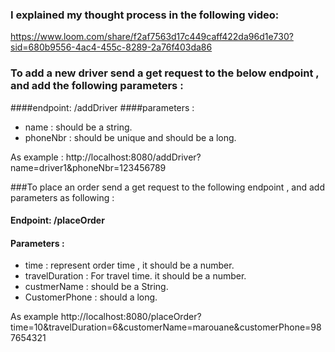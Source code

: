 
### I explained my thought process in the following video:
https://www.loom.com/share/f2af7563d17c449caff422da96d1e730?sid=680b9556-4ac4-455c-8289-2a76f403da86 


### To add a new driver send a get request to the below endpoint , and add the following parameters :
####endpoint: /addDriver 
####parameters :

* name : should be a string.
* phoneNbr : should be unique and should be a long.

As example : http://localhost:8080/addDriver?name=driver1&phoneNbr=123456789



###To place an order send a get request to the following endpoint , and add parameters as following :
#### Endpoint: /placeOrder
#### Parameters : 
* time : represent order time , it should be a number.
* travelDuration : For travel time. it should be a number.
* custmerName :  should be a String.
* CustomerPhone : should a long. 

As example http://localhost:8080/placeOrder?time=10&travelDuration=6&customerName=marouane&customerPhone=987654321
